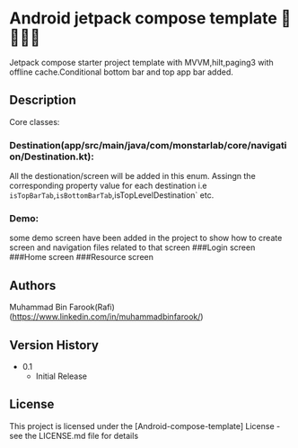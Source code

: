  # Android jetpack compose template  🚀🚀🚀🚀

Jetpack compose starter project template with MVVM,hilt,paging3 with offline cache.Conditional bottom bar and top app bar added.

## Description
Core classes:
### Destination(app/src/main/java/com/monstarlab/core/navigation/Destination.kt): 
All the destionation/screen will be added in this enum. Assingn the corresponding property value for each destination i.e `isTopBarTab`,`isBottomBarTab`,isTopLevelDestination` etc.

### Demo:
some demo screen have been added in the project to show how to create screen and navigation files related to that screen 
###Login screen
###Home screen
###Resource screen


## Authors

Muhammad Bin Farook(Rafi)
(https://www.linkedin.com/in/muhammadbinfarook/)


## Version History

* 0.1
    * Initial Release

## License

This project is licensed under the [Android-compose-template] License - see the LICENSE.md file for details

